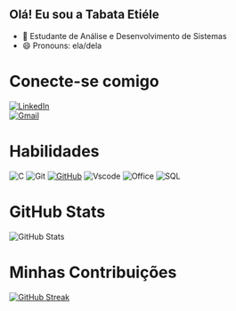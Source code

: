 ## Olá! Eu sou a Tabata Etiéle

- 🌱 Estudante de Análise e Desenvolvimento de Sistemas
- 😄 Pronouns: ela/dela

# Conecte-se comigo
[![LinkedIn](https://img.shields.io/badge/LinkedIn-0077B5?style=for-the-badge&logo=linkedin&logoColor=white)](www.linkedin.com/in/tabata-etiéle)	
[![Gmail](https://img.shields.io/badge/Gmail-D14836?style=for-the-badge&logo=gmail&logoColor=white)](tabata.etiele.s@gmail.com)
# Habilidades
![C](https://img.shields.io/badge/C-00599C?style=for-the-badge&logo=c&logoColor=white)
	![Git](https://img.shields.io/badge/GIT-E44C30?style=for-the-badge&logo=git&logoColor=white)
    [![GitHub](https://img.shields.io/badge/GitHub-100000?style=for-the-badge&logo=github&logoColor=white)](https://github.com/SEUUSERNAME)
    ![Vscode](https://img.shields.io/badge/Vscode-007ACC?style=for-the-badge&logo=visual-studio-code&logoColor=white)
    ![Office](https://img.shields.io/badge/Microsoft_Office-D83B01?style=for-the-badge&logo=microsoft-office&logoColor=white)
    ![SQL](https://img.shields.io/badge/Microsoft_SQL_Server-CC2927?style=for-the-badge&logo=microsoft-sql-server&logoColor=white)
    
    
# GitHub Stats
![GitHub Stats](https://github-readme-stats.vercel.app/api?username=TabataEtiele&theme=transparent&bg_color=000&border_color=30A3DC&show_icons=true&icon_color=30A3DC&title_color=E94D5F&text_color=FFF)
# Minhas Contribuições
[![GitHub Streak](https://streak-stats.demolab.com/?user=TabataEtiele&theme=bear&background=000&border=30A3DC&dates=FFF)](https://git.io/streak-stats)
